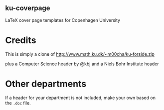 ku-coverpage
---
LaTeX cover page templates for Copenhagen University

# Credits

This is simply a clone of http://www.math.ku.dk/~m00cha/ku-forside.zip

plus a Computer Science header by @kbj
and a Niels Bohr Institute header

# Other departments

If a header for your department is not included, make your own based on the `.doc` file.
